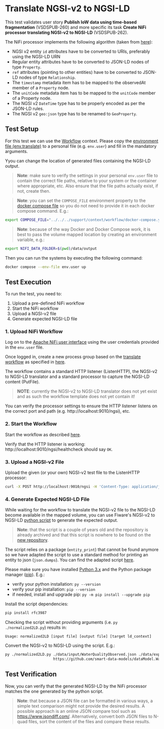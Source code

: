 # Translate NGSI-v2 to NGSI-LD
This test validates user story **Publish IoW data using time-based fragmentation** (VSDSPUB-260) and more specific its task **Create NiFi processor translating NGSI-v2 to NGSI-LD** (VSDSPUB-262).

The NiFi processor implements the following algorithm (taken from [here](https://fiware-datamodels.readthedocs.io/en/stable/ngsi-ld_howto/index.html#steps-to-migrate-to-json-ld)):
* NGSI v2 entity `id` attributes have to be converted to URIs, preferably using the NGSI-LD URN
* Regular entity attributes have to be converted to JSON-LD nodes of type `Property`.
* `ref` attributes (pointing to other entities) have to be converted to JSON-LD nodes of type `Relationship`.
* The `timestamp` metadata item has to be mapped to the observedAt member of a `Property` node.
* The `unitCode` metadata item has to be mapped to the `unitCode` member of a Property node.
* The NGSI v2 `DateTime` type has to be properly encoded as per the JSON-LD rules.
* The NGSI v2 `geo:json` type has to be renamed to `GeoProperty`.

## Test Setup
For this test we can use the [Workflow](../../../support/context/workflow/README.md) context. Please copy the [environment file (env.translate)](./env.translate) to a personal file (e.g. `env.user`) and fill in the mandatory arguments.

Yyou can change the location of generated files containing the NGSI-LD output.

> **Note**: make sure to verify the settings in your personal `env.user` file to contain the correct file paths, relative to your system or the container where appropriate, etc. Also ensure that the file paths actually exist, if not, create then.

> **Note**: you can set the `COMPOSE_FILE` environment property to the [docker compose file](../../../support/context/workflow/docker-compose.yml) so you do not need to provide it in each docker compose command. E.g.:
```bash
export COMPOSE_FILE="../../../support/context/workflow/docker-compose.yml"
```

> **Note**: because of the way Docker and Docker Compose work, it is best to pass the volume mapped location by creating an environment variable, e.g.:
```bash
export NIFI_DATA_FOLDER=$(pwd)/data/output
```

Then you can run the systems by executing the following command:
```bash
docker compose --env-file env.user up
```

## Test Execution
To run the test, you need to:
1. Upload a pre-defined NiFi workflow
2. Start the NiFi workflow
3. Upload a NGSI-v2 file
4. Generate expected NGSI-LD file

### 1. Upload NiFi Workflow
Log on to the [Apache NiFi user interface](https://localhost:8443/nifi) using the user credentials provided in the `env.user` file.

Once logged in, create a new process group based on the [translate workflow](./nifi-workflow.json) as specified in [here](../../../support/context/workflow/README.md#creating-a-workflow).

The workflow contains a standard HTTP listener (ListenHTTP), the NGSI-v2 to NGSI-LD translator and a standard processor to capture the NGSI-LD content (PutFile).

> **NOTE**: currently the NGSI-v2 to NGSI-LD translator does not yet exist and as such the workflow template does not yet contain it!

You can verify the processor settings to ensure the HTTP listener listens on the correct port and path (e.g. http://localhost:9010/ngsi), etc.

### 2. Start the Workflow
Start the workflow as described [here](../../../support/context/workflow/README.md#starting-a-workflow).

Verify that the HTTP listener is working: http://localhost:9010/ngsi/healthcheck should say `OK`.

### 3. Upload a NGSI-v2 File
Upload the given (or your own) NGSI-v2 test file to the ListenHTTP processor:

```bash
curl -X POST http://localhost:9010/ngsi -H 'Content-Type: application/json' -d '@data/input/WaterQualityObserved.json' 
```

### 4. Generate Expected NGSI-LD File
While waiting for the workflow to translate the NGSI-v2 file to the NGSI-LD become available in the mapped volume, you can use Fiware's NGSI-v2 to NGSI-LD [python script](https://github.com/FIWARE/data-models/blob/master/tools/normalized2LD.py) to generate the expected output.

> **Note**: that the script is a couple of years old and the repository is already archived and that this script is nowhere to be found on the [new repository](https://github.com/smart-data-models/data-models).

The script relies on a package (`entity_print`) that cannot be found anymore so we have adapted the script to use a standard method for printing an entity to json (`json.dumps`). You can find the adapted script [here](./normalized2LD.py).

Please make sure you have installed [Python 3.x](https://www.python.org/downloads/) and the Python package manager ([pip](https://pypi.org/project/pip/)). E.g.:

* verify your python installation: `py --version`
* verify your pip installation: `pip --version`
* if needed, install and upgrade pip: `py -m pip install --upgrade pip`

Install the script dependencies:
```bash
pip install rfc3987
```

Checking the script without providing arguments (i.e. `py ./normalized2LD.py`) results in:
```text
Usage: normalized2LD [input file] [output file] [target ld_context]
```
Convert the NGSI-v2 to NGSI-LD using the script. E.g.:
```bash
py ./normalized2LD.py ./data/input/WaterQualityObserved.json ./data/expected/WaterQualityObserved.json \
                      https://github.com/smart-data-models/dataModel.WaterQuality/blob/master/context.jsonld
```

## Test Verification
Now, you can verify that the generated NGSI-LD by the NiFi processor matches the one generated by the python script. 

> **Note**: that because a JSON file can be formatted in various ways, a simple text comparison might not provide the desired results. A possible approach is an online JSON compare tool such as https://www.jsondiff.com/. Alternatively, convert both JSON files to N-quad files, sort the content of the files and compare these results.
